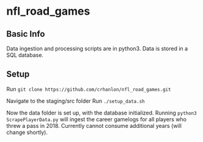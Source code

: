# nfl_road_games

## Basic Info
Data ingestion and processing scripts are in python3.  Data is stored in a SQL database.


## Setup
Run ```git clone https://github.com/crhanlon/nfl_road_games.git```

Navigate to the staging/src folder
Run ```./setup_data.sh```

Now the data folder is set up, with the database initialized.  Running
```python3 ScrapePlayerData.py``` will ingest the career gamelogs for all players who threw a pass in 2018.  Currently cannot consume additional years (will change shortly).
